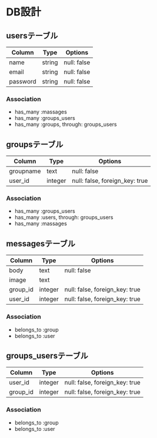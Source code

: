 # DB設計

## usersテーブル
|Column|Type|Options|
|------|----|-------|
|name|string|null: false|
|email|string|null: false|
|password|string|null: false|

### Association
- has_many :massages
- has_many :groups_users
- has_many :groups, through: groups_users

## groupsテーブル
|Column|Type|Options|
|------|----|-------|
|groupname|text|null: false|
|user_id|integer|null: false, foreign_key: true|

### Association
- has_many :groups_users
- has_many :users, through: groups_users
- has_many :massages

## messagesテーブル
|Column|Type|Options|
|------|----|-------|
|body|text|null: false|
|image|text||
|group_id|integer|null: false, foreign_key: true|
|user_id|integer|null: false, foreign_key: true|

### Association
- belongs_to :group
- belongs_to :user

## groups_usersテーブル
|Column|Type|Options|
|------|----|-------|
|user_id|integer|null: false, foreign_key: true|
|group_id|integer|null: false, foreign_key: true|

### Association
- belongs_to :group
- belongs_to :user
